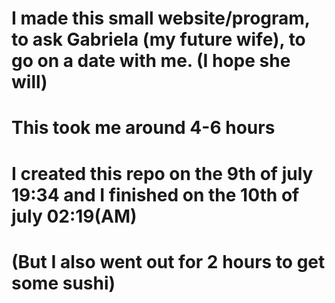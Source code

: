 # I made this small website/program, to ask Gabriela (my future wife), to go on a date with me. (I hope she will)
# This took me around 4-6 hours
# I created this repo on the 9th of july 19:34 and I finished on the 10th of july 02:19(AM)
# (But I also went out for 2 hours to get some sushi)